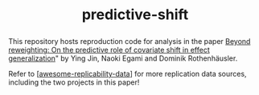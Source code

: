 <h1 align="center">
<p> predictive-shift
</h1>

This repository hosts reproduction code for analysis in the paper [Beyond reweighting: On the predictive role of covariate shift in effect generalization]()" by Ying Jin, Naoki Egami and Dominik Rothenhäusler.


Refer to [[awesome-replicability-data](https://github.com/ying531/awesome-replicability-data)] for more replication data sources, including the two projects in this paper!

